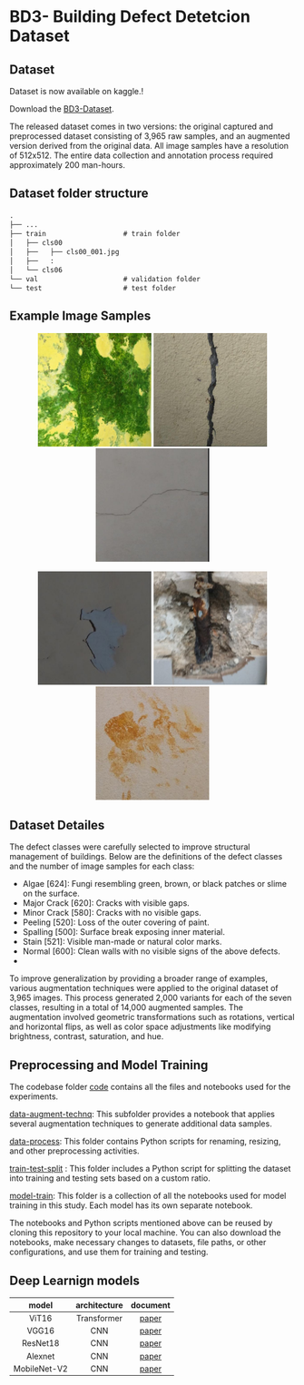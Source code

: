 
# BD3- Building Defect Detetcion Dataset


## Dataset
Dataset is now available on kaggle.!

Download the [BD3-Dataset](https://www.kaggle.com/datasets/praveenkottariisc/b3d-building-defect-detection-dataset).

The released dataset comes in two versions: the original captured and preprocessed dataset consisting of 3,965 raw samples, and an augmented version derived from the original data. All image samples have a resolution of 512x512. The entire data collection and annotation process required approximately 200 man-hours.

## Dataset folder structure
    .
    ├── ...
    ├── train                   # train folder
    │   ├── cls00              
    │   ├──   ├── cls00_001.jpg               
    │   ├──   :                 
    │   └── cls06              
    └── val                     # validation folder
    └── test                    # test folder
## Example Image Samples
<p align="center">
  <img src="example-imgs/cls00_441.jpg" width="200" />
  <img src="example-imgs/cls01_087.jpg" width="200" />
  <img src="example-imgs/cls02_031.jpg" width="200" />
</p>

<p align="center">
  <img src="example-imgs/cls03_018.jpg" width="200" />
  <img src="example-imgs/cls05_008.jpg" width="200" />
  <img src="example-imgs/cls06_082.jpg" width="200" />
</p>


## Dataset Detailes

The defect classes were carefully selected to improve structural management of buildings. Below are the definitions of the defect classes and the number of image samples for each class:

* Algae [624]: Fungi resembling green, brown, or black patches or slime on the surface.
* Major Crack [620]: Cracks with visible gaps.
* Minor Crack [580]: Cracks with no visible gaps.
* Peeling [520]: Loss of the outer covering of paint.
* Spalling [500]: Surface break exposing inner material.
* Stain [521]: Visible man-made or natural color marks.
* Normal [600]: Clean walls with no visible signs of the above defects.
* 
To improve generalization by providing a broader range of examples, various augmentation techniques were applied to the original dataset of 3,965 images. This process generated 2,000 variants for each of the seven classes, resulting in a total of 14,000 augmented samples. The augmentation involved geometric transformations such as rotations, vertical and horizontal flips, as well as color space adjustments like modifying brightness, contrast, saturation, and hue.
## Preprocessing and Model Training

The codebase folder [code](https://github.com/Praveenkottari/BD3-Dataset/tree/main/code) contains all the files and notebooks used for the experiments.

[data-augment-technq](https://github.com/Praveenkottari/BD3-Dataset/tree/main/code/data-augment-Technq): This subfolder provides a notebook that applies several augmentation techniques to generate additional data samples.

[data-process](https://github.com/Praveenkottari/BD3-Dataset/tree/main/code/data-process): This folder contains Python scripts for renaming, resizing, and other preprocessing activities.

[train-test-split](https://github.com/Praveenkottari/BD3-Dataset/tree/main/code/train-test-split) : This folder includes a Python script for splitting the dataset into training and testing sets based on a custom ratio.

[model-train](https://github.com/Praveenkottari/BD3-Dataset/tree/main/code/model-train): This folder is a collection of all the notebooks used for model training in this study. Each model has its own separate notebook.

The notebooks and Python scripts mentioned above can be reused by cloning this repository to your local machine. You can also download the notebooks, make necessary changes to datasets, file paths, or other configurations, and use them for training and testing.

## Deep Learnign models

| 	model	 | 	architecture	 | 	document	 | 
| 	:-----:	 | 	:-----:	 | 	:-----:	 | 
| 	ViT16	| 	Transformer	| 	[paper](https://arxiv.org/abs/2010.11929)	 | 
| 	VGG16 	| 	CNN	| 	[paper](https://arxiv.org/abs/1409.1556)	 | 
| 	ResNet18	| 	CNN	| 	[paper](https://arxiv.org/abs/1512.03385)	 | 
| 	Alexnet	| 	CNN	| 	[paper](https://proceedings.neurips.cc/paper_files/paper/2012/file/c399862d3b9d6b76c8436e924a68c45b-Paper.pdf)	 | 
| 	MobileNet-V2	| 	CNN	| 	[paper](MobileNet-V2)	 | 

